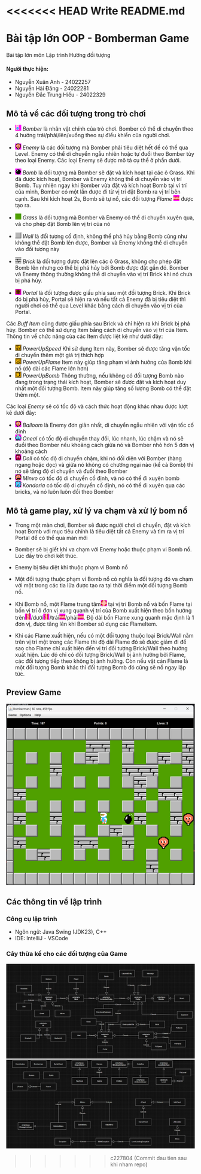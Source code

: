 <<<<<<< HEAD
Write README.md
=======
# Bài tập lớn OOP - Bomberman Game

Bài tập lớn môn Lập trình Hướng đối tượng
#### Người thực hiện:

- Nguyễn Xuân Anh - 24022257
- Nguyễn Hải Đăng - 24022281
- Nguyễn Đắc Trung Hiếu - 24022329

## Mô tả về các đối tượng trong trò chơi

- ![](src/resources/sprites/player_down.png) *Bomber* là nhân vật chính của trò chơi. Bomber có thể di chuyển theo 4 hướng trái/phải/lên/xuống theo sự điều khiển của người chơi.
- ![](src/resources/sprites/balloom_left1.png) *Enemy* là các đối tượng mà Bomber phải tiêu diệt hết để có thể qua Level. Enemy có thể di chuyển ngẫu nhiên hoặc tự đuổi theo Bomber tùy theo loại Enemy. Các loại Enemy sẽ được mô tả cụ thể ở phần dưới.
- ![](src/resources/sprites/bomb.png) *Bomb* là đối tượng mà Bomber sẽ đặt và kích hoạt tại các ô Grass. Khi đã được kích hoạt, Bomber và Enemy không thể di chuyển vào vị trí Bomb. Tuy nhiên ngay khi Bomber vừa đặt và kích hoạt Bomb tại ví trí của mình, Bomber có một lần được đi từ vị trí đặt Bomb ra vị trí bên cạnh. Sau khi kích hoạt 2s, Bomb sẽ tự nổ, các đối tượng *Flame* ![](src/resources/sprites/explosion_horizontal.png) được tạo ra.


- ![](src/resources/sprites/grass.png) *Grass* là đối tượng mà Bomber và Enemy có thể di chuyển xuyên qua, và cho phép đặt Bomb lên vị trí của nó
- ![](src/resources/sprites/wall.png) *Wall* là đối tượng cố định, không thể phá hủy bằng Bomb cũng như không thể đặt Bomb lên được, Bomber và Enemy không thể di chuyển vào đối tượng này
- ![](src/resources/sprites/brick.png) *Brick* là đối tượng được đặt lên các ô Grass, không cho phép đặt Bomb lên nhưng có thể bị phá hủy bởi Bomb được đặt gần đó. Bomber và Enemy thông thường không thể di chuyển vào vị trí Brick khi nó chưa bị phá hủy.


- ![](src/resources/sprites/portal.png) *Portal* là đối tượng được giấu phía sau một đối tượng Brick. Khi Brick đó bị phá hủy, Portal sẽ hiện ra và nếu tất cả Enemy đã bị tiêu diệt thì người chơi có thể qua Level khác bằng cách di chuyển vào vị trí của Portal.

Các *Buff Item* cũng được giấu phía sau Brick và chỉ hiện ra khi Brick bị phá hủy. Bomber có thể sử dụng Item bằng cách di chuyển vào vị trí của Item. Thông tin về chức năng của các Item được liệt kê như dưới đây:
- ![](src/resources/sprites/powerup_speed.png) *PowerUpSpeed* Khi sử dụng Item này, Bomber sẽ được tăng vận tốc di chuyển thêm một giá trị thích hợp
- ![](src/resources/sprites/powerup_flames.png) *PowerUpFlame* Item này giúp tăng phạm vi ảnh hưởng của Bomb khi nổ (độ dài các Flame lớn hơn)
- ![](src/resources/sprites/powerup_bombs.png) *PowerUpBomb* Thông thường, nếu không có đối tượng Bomb nào đang trong trạng thái kích hoạt, Bomber sẽ được đặt và kích hoạt duy nhất một đối tượng Bomb. Item này giúp tăng số lượng Bomb có thể đặt thêm một.

Các loại *Enemy* sẽ có tốc độ và cách thức hoạt động khác nhau được lượt kê dưới đây:
- ![](src/resources/sprites/balloom_left1.png) *Balloom* là Enemy đơn giản nhất, di chuyển ngẫu nhiên với vận tốc cố định
- ![](src/resources/sprites/oneal_left1.png) *Oneal* có tốc độ di chuyển thay đổi, lúc nhanh, lúc chậm và nó sẽ đuổi theo Bomber nếu khoảng cách giữa nó và Bomber nhỏ hơn 5 đơn vị khoảng cách
- ![](src/resources/sprites/doll_left1.png) *Doll* có tốc độ di chuyển chậm, khi nó đối diện với Bomber (hàng ngang hoặc dọc) và giữa nó không có chướng ngại nào (kể cả Bomb) thì nó sẽ tăng độ di chuyển và đuổi theo Bomber
- ![](src/resources/sprites/minvo_left1.png) *Minvo* có tốc độ di chuyển cố định, và nó có thể đi xuyên bomb
- ![](src/resources/sprites/kondoria_left1.png) *Kondoria* có tốc độ di chuyển cố định, nó có thể đi xuyên qua các bricks, và nó luôn luôn đổi theo Bomber

## Mô tả game play, xử lý va chạm và xử lý bom nổ
- Trong một màn chơi, Bomber sẽ được người chơi di chuyển, đặt và kích hoạt Bomb với mục tiêu chính là tiêu diệt tất cả Enemy và tìm ra vị trí Portal để có thể qua màn mới
- Bomber sẽ bị giết khi va chạm với Enemy hoặc thuộc phạm vi Bomb nổ. Lúc đấy trò chơi kết thúc.
- Enemy bị tiêu diệt khi thuộc phạm vi Bomb nổ
- Một đối tượng thuộc phạm vi Bomb nổ có nghĩa là đối tượng đó va chạm với một trong các tia lửa được tạo ra tại thời điểm một đối tượng Bomb nổ.

- Khi Bomb nổ, một Flame trung tâm![](src/resources/sprites/bomb_exploded.png) tại vị trí Bomb nổ và bốn Flame tại bốn vị trí ô đơn vị xung quanh vị trí của Bomb xuất hiện theo bốn hướng trên![](src/resources/sprites/explosion_vertical.png)/dưới![](src/resources/sprites/explosion_vertical.png)/trái![](src/resources/sprites/explosion_horizontal.png)/phải![](src/resources/sprites/explosion_horizontal.png). Độ dài bốn Flame xung quanh mặc định là 1 đơn vị, được tăng lên khi Bomber sử dụng các FlameItem.
- Khi các Flame xuất hiện, nếu có một đối tượng thuộc loại Brick/Wall nằm trên vị trí một trong các Flame thì độ dài Flame đó sẽ được giảm đi để sao cho Flame chỉ xuất hiện đến vị trí đối tượng Brick/Wall theo hướng xuất hiện. Lúc đó chỉ có đối tượng Brick/Wall bị ảnh hưởng bởi Flame, các đối tượng tiếp theo không bị ảnh hưởng. Còn nếu vật cản Flame là một đối tượng Bomb khác thì đối tượng Bomb đó cũng sẽ nổ ngay lập tức.

## Preview Game
![](src/resources/preview/prv1.png)

## Các thông tin về lập trình
### Công cụ lập trình

- Ngôn ngữ: Java Swing (JDK23), C++
- IDE: IntelliJ - VSCode
### Cây thừa kế cho các đối tượng của Game

![](src/resources/uml/uml1.png)
![](src/resources/uml/uml2.png)


>>>>>>> c227804 (Commit dau tien sau khi nham repo)
